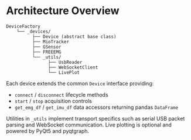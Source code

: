 # Architecture Overview

```
DeviceFactory
    └── _devices/
          ├── Device (abstract base class)
          ├── MioTracker
          ├── GSensor
          ├── FREEEMG
          └── _utils/
                ├── UsbReader
                ├── WebSocketClient
                └── LivePlot
```

Each device extends the common `Device` interface providing:

- `connect` / `disconnect` lifecycle methods
- `start` / `stop` acquisition controls
- `get_emg_df` / `get_imu_df` data accessors returning pandas `DataFrame`

Utilities in `_utils` implement transport specifics such as serial USB packet
parsing and WebSocket communication. Live plotting is optional and powered by
PyQt5 and pyqtgraph.

